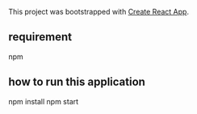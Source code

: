This project was bootstrapped with [Create React App](https://github.com/facebookincubator/create-react-app).


## requirement
npm

## how to run this application
npm install
npm start
